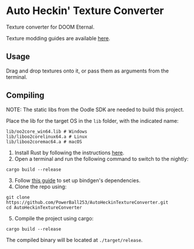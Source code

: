 # Auto Heckin' Texture Converter
Texture converter for DOOM Eternal.

Texture modding guides are available [here](https://wiki.eternalmods.com/books/eternal-texture-mods-a-comprehensive-guide).

## Usage
Drag and drop textures onto it, or pass them as arguments from the terminal.

## Compiling
NOTE: The static libs from the Oodle SDK are needed to build this project.

Place the lib for the target OS in the `lib` folder, with the indicated name:
```
lib/oo2core_win64.lib # Windows
lib/liboo2corelinux64.a # Linux
lib/liboo2coremac64.a # macOS
```

1. Install Rust by following the instructions [here](https://www.rust-lang.org/tools/install).
2. Open a terminal and run the following command to switch to the nightly:
  ```
  cargo build --release
  ```
3. Follow [this guide](https://rust-lang.github.io/rust-bindgen/requirements.html) to set up bindgen's dependencies.
4. Clone the repo using:
  ```
  git clone https://github.com/PowerBall253/AutoHeckinTextureConverter.git
  cd AutoHeckinTextureConverter
  ```
5. Compile the project using cargo:
  ```
  cargo build --release
  ```

The compiled binary will be located at `./target/release`.
